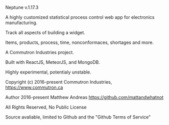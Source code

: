 Neptune v.1.17.3

A highly customized statistical process control web app for electronics manufacturing.

Track all aspects of building a widget.

Items, products, process, time, nonconformaces, shortages and more.


A Commutron Industries project.

Built with ReactJS, MeteorJS, and MongoDB.

Highly experimental, potentialy unstable.

Copyright (c) 2016-present Commutron Industries, https://www.commutron.ca

Author 2016-present Matthew Andreas https://github.com/mattandwhatnot

All Rights Reserved, No Public License

Source avaliable, limited to Github and the "Github Terms of Service"